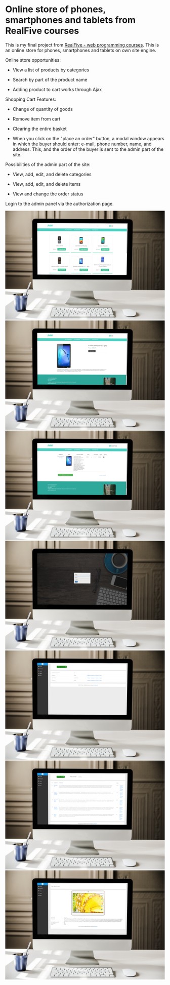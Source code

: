 # Online store of phones, smartphones and tablets from RealFive courses

This is my final project from [RealFive - web programming courses](https://www.facebook.com/realfive/). This is an online store for phones, smartphones and tablets on own site engine.

Online store opportunities: 

* View a list of products by categories

* Search by part of the product name

* Adding product to cart works through Ajax

Shopping Cart Features: 

* Change of quantity of goods

* Remove item from cart

* Clearing the entire basket

* When you click on the "place an order" button, a modal window appears in which the buyer should enter: e-mail, phone number, name, and address. This, and the order of the buyer is sent to the admin part of the site.

Possibilities of the admin part of the site:

* View, add, edit, and delete categories

* View, add, edit, and delete items

* View and change the order status

Login to the admin panel via the authorization page.

![](https://github.com/Liza-S/shop.loc/blob/master/img/1.jpg)
![](https://github.com/Liza-S/shop.loc/blob/master/img/2.jpg)
![](https://github.com/Liza-S/shop.loc/blob/master/img/3.jpg)
![](https://github.com/Liza-S/shop.loc/blob/master/img/5.jpg)
![](https://github.com/Liza-S/shop.loc/blob/master/img/6.jpg)
![](https://github.com/Liza-S/shop.loc/blob/master/img/9.jpg)
![](https://github.com/Liza-S/shop.loc/blob/master/img/7.jpg)

